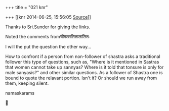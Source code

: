 +++
title = "021 knr"

+++
[[knr	2014-06-25, 15:56:05 [Source](https://groups.google.com/g/samskrita/c/aUu1UBoE_u8)]]



Thanks to Sri.Sunder for giving the links.

Noted the comments fromश्रीमल्ललितालालितः

I will the put the question the other way...

How to confront if a person from non-follower of shastra asks a traditional follower this type of questions, such as, "Where is it mentioned in Sastras that women cannot take up sannyas? Where is it told that tonsure is only for male sanyasis?" and other similar questions. As a follower of Shastra one is bound to quote the relavant portion. Isn't it? Or should we run away from them, keeping silent.

namaskarams



